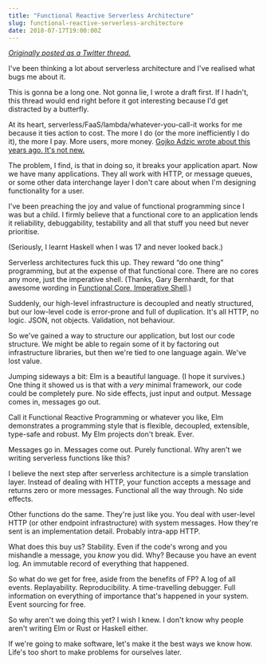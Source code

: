 ```yaml
---
title: "Functional Reactive Serverless Architecture"
slug: functional-reactive-serverless-architecture
date: 2018-07-17T19:00:00Z
---
```


[*Originally posted as a Twitter thread.*](https://twitter.com/SamirTalwar/status/1019260400108531712)

I've been thinking a lot about serverless architecture and I've realised what bugs me about it.

This is gonna be a long one. Not gonna lie, I wrote a draft first. If I hadn't, this thread would end right before it got interesting because I'd get distracted by a butterfly.

At its heart, serverless/FaaS/lambda/whatever-you-call-it works for me because it ties action to cost. The more I do (or the more inefficiently I do it), the more I pay. More users, more money. [Gojko Adzic wrote about this years ago. It's not new.](https://gojko.net/2016/08/27/serverless.html)

The problem, I find, is that in doing so, it breaks your application apart. Now we have many applications. They all work with HTTP, or message queues, or some other data interchange layer I don't care about when I'm designing functionality for a user.

<!--more-->

I've been preaching the joy and value of functional programming since I was but a child. I firmly believe that a functional core to an application lends it reliability, debuggability, testability and all that stuff you need but never prioritise.

(Seriously, I learnt Haskell when I was 17 and never looked back.)

Serverless architectures fuck this up. They reward “do one thing” programming, but at the expense of that functional core. There are no cores any more, just the imperative shell. (Thanks, Gary Bernhardt, for that awesome wording in [Functional Core, Imperative Shell](https://www.destroyallsoftware.com/screencasts/catalog/functional-core-imperative-shell).)

Suddenly, our high-level infrastructure is decoupled and neatly structured, but our low-level code is error-prone and full of duplication. It's all HTTP, no logic. JSON, not objects. Validation, not behaviour.

So we've gained a way to structure our application, but lost our code structure. We might be able to regain some of it by factoring out infrastructure libraries, but then we're tied to one language again. We've lost value.

Jumping sideways a bit: Elm is a beautiful language. (I hope it survives.) One thing it showed us is that with a *very* minimal framework, our code could be completely pure. No side effects, just input and output. Message comes in, messages go out.

Call it Functional Reactive Programming or whatever you like, Elm demonstrates a programming style that is flexible, decoupled, extensible, type-safe and robust. My Elm projects don't break. Ever.

Messages go in. Messages come out. Purely functional. Why aren't we writing serverless functions like this?

I believe the next step after serverless architecture is a simple translation layer. Instead of dealing with HTTP, your function accepts a message and returns zero or more messages. Functional all the way through. No side effects.

Other functions do the same. They're just like you. You deal with user-level HTTP (or other endpoint infrastructure) with system messages. How they're sent is an implementation detail. Probably intra-app HTTP.

What does this buy us? Stability. Even if the code's wrong and you mishandle a message, you *know* you did. Why? Because you have an event log. An immutable record of everything that happened.

So what do we get for free, aside from the benefits of FP? A log of all events. Replayability. Reproducibility. A time-travelling debugger. Full information on everything of importance that's happened in your system. Event sourcing for free.

So why aren't we doing this yet? I wish I knew. I don't know why people aren't writing Elm or Rust or Haskell either.

If we're going to make software, let's make it the best ways we know how. Life's too short to make problems for ourselves later.
